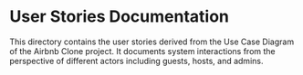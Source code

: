 # User Stories Documentation

This directory contains the user stories derived from the Use Case Diagram of the Airbnb Clone project. It documents system interactions from the perspective of different actors including guests, hosts, and admins.
